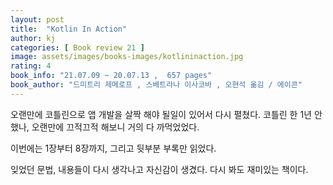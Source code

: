```yaml
---
layout: post
title:  "Kotlin In Action"
author: kj
categories: [ Book review 21 ]
image: assets/images/books-images/kotlininaction.jpg
rating: 4
book_info: "21.07.09 ~ 20.07.13 ,  657 pages"
book_author: "드미트리 제메로프 , 스베트라나 이사코바 , 오현석 옮김 / 에이콘"
---
```


오랜만에 코틀린으로 앱 개발을 살짝 해야 될일이 있어서 다시 펼쳤다. 코틀린 한 1년 안했나, 오랜만에 끄적끄적 해보니 거의 다 까먹었었다.

이번에는 1장부터 8장까지, 그리고 뒷부분 부록만 읽었다. 

잊었던 문법, 내용들이 다시 생각나고 자신감이 생겼다. 다시 봐도 재미있는 책이다.



